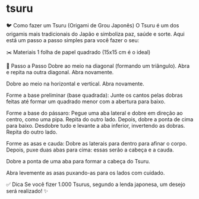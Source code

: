 # tsuru
🐦 Como fazer um Tsuru (Origami de Grou Japonês)
O Tsuru é um dos origamis mais tradicionais do Japão e simboliza paz, saúde e sorte. Aqui está um passo a passo simples para você fazer o seu:

✂️ Materiais
1 folha de papel quadrado (15x15 cm é o ideal)

📄 Passo a Passo
Dobre ao meio na diagonal (formando um triângulo). Abra e repita na outra diagonal. Abra novamente.

Dobre ao meio na horizontal e vertical. Abra novamente.

Forme a base preliminar (base quadrada):
Junte os cantos pelas dobras feitas até formar um quadrado menor com a abertura para baixo.

Forme a base do pássaro:
Pegue uma aba lateral e dobre em direção ao centro, como uma pipa. Repita do outro lado. Depois, dobre a ponta de cima para baixo. Desdobre tudo e levante a aba inferior, invertendo as dobras. Repita do outro lado.

Forme as asas e cauda:
Dobre as laterais para dentro para afinar o corpo. Depois, puxe duas abas para cima: essas serão a cabeça e a cauda.

Dobre a ponta de uma aba para formar a cabeça do Tsuru.

Abra levemente as asas puxando-as para os lados com cuidado.

✅ Dica
Se você fizer 1.000 Tsurus, segundo a lenda japonesa, um desejo será realizado! ✨

